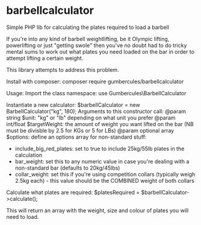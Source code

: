 # barbellcalculator
Simple PHP lib for calculating the plates required to load a barbell

If you're into any kind of barbell weightlifting, be it Olympic lifting, powerlifting or just "getting swole" then you've no doubt had to do tricky mental sums to work out what plates you need loaded on the bar in order to attempt lifting a certain weight.  

This library attempts to address this problem.

Install with composer:
composer require gumbercules/barbellcalculator

Usage:
Import the class namespace:
use Gumbercules\BarbellCalculator

Instantiate a new calculator:
$barbellCalculator = new BarbellCalculator("kg", 180);
Arguments to this constructor call:
@param string $unit: "kg" or "lb" depending on what unit you prefer
@param int/float $targetWeight: the amount of weight you want lifted on the bar (NB must be divisble by 2.5 for KGs or 5 for LBs)
@param optional array $options: define an options array for non-standard stuff:
- include_big_red_plates: set to true to include 25kg/55lb plates in the calculation
- bar_weight: set this to any numeric value in case you're dealing with a non-standard bar (defaults to 20kg/45lbs)
- collar_weight: set this if you're using competition collars (typically weigh 2.5kg each) - this value should be the COMBINED weight of both collars

Calculate what plates are required:
$platesRequired = $barbellCalculator->calculate();

This will return an array with the weight, size and colour of plates you will need to load.
